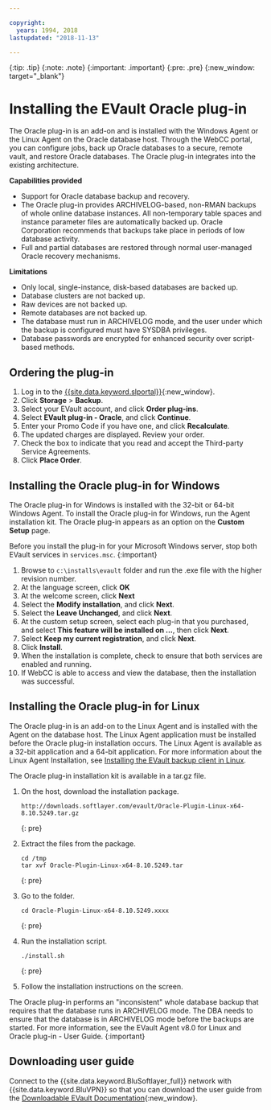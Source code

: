 ```yaml
---

copyright:
  years: 1994, 2018
lastupdated: "2018-11-13"

---
```

{:tip: .tip}
{:note: .note}
{:important: .important}
{:pre: .pre}
{:new_window: target="_blank"}

# Installing the EVault Oracle plug-in

The Oracle plug-in is an add-on and is installed with the Windows Agent or the Linux Agent on the Oracle database host. Through the WebCC portal, you can configure jobs, back up Oracle databases to a secure, remote vault, and restore Oracle databases. The Oracle plug-in integrates into the existing architecture.

**Capabilities provided**

- Support for Oracle database backup and recovery.
- The Oracle plug-in provides ARCHIVELOG-based, non-RMAN backups of whole online database instances. All non-temporary table spaces and instance parameter files are automatically backed up. Oracle Corporation recommends that backups take place in periods of low database activity.
- Full and partial databases are restored through normal user-managed Oracle recovery mechanisms.

**Limitations**
- Only local, single-instance, disk-based databases are backed up.
- Database clusters are not backed up.
- Raw devices are not backed up.
- Remote databases are not backed up.
- The database must run in ARCHIVELOG mode, and the user under which the backup is configured must have SYSDBA privileges.
- Database passwords are encrypted for enhanced security over script-based methods.

## Ordering the plug-in

1. Log in to the [{{site.data.keyword.slportal}}](https://control.softlayer.com/){:new_window}.
2. Click **Storage** > **Backup**.
3. Select your EVault account, and click **Order plug-ins**.
4. Select **EVault plug-in - Oracle**, and click **Continue**.
5. Enter your Promo Code if you have one, and click **Recalculate**.
6. The updated charges are displayed. Review your order.
7. Check the box to indicate that you read and accept the Third-party Service Agreements.
8. Click **Place Order**.

## Installing the Oracle plug-in for Windows

The Oracle plug-in for Windows is installed with the 32-bit or 64-bit Windows Agent. To install the Oracle plug-in for Windows, run the Agent installation kit. The Oracle plug-in appears as an option on the **Custom Setup** page.

Before you install the plug-in for your Microsoft Windows server, stop both EVault services in `services.msc`.
{:important}

1. Browse to `c:\installs\evault` folder and run the .exe file with the higher revision number.
2. At the language screen, click **OK**
3. At the welcome screen, click **Next**
4. Select the **Modify installation**, and click **Next**.
5. Select the **Leave Unchanged**, and click **Next**.
6. At the custom setup screen, select each plug-in that you purchased, and select **This feature will be installed on ...**, then click **Next**.
7. Select **Keep my current registration**, and click **Next**.
8. Click **Install**.
9. When the installation is complete, check to ensure that both services are enabled and running.
10. If WebCC is able to access and view the database, then the installation was successful.

## Installing the Oracle plug-in for Linux

The Oracle plug-in is an add-on to the Linux Agent and is installed with the Agent on the database host. The Linux Agent application must be installed before the Oracle plug-in installation occurs. The Linux Agent is available as a 32-bit application and a 64-bit application. For more information about the Linux Agent Installation, see [Installing the EVault backup client in Linux](install-evault-backup-client-linux.html).

The Oracle plug-in installation kit is available in a tar.gz file.

1. On the host, download the installation package.
   ```
   http://downloads.softlayer.com/evault/Oracle-Plugin-Linux-x64-8.10.5249.tar.gz
   ```
   {: pre}

2. Extract the files from the package.
   ```
   cd /tmp
   tar xvf Oracle-Plugin-Linux-x64-8.10.5249.tar
   ```
   {: pre}

3. Go to the folder.
   ```
   cd Oracle-Plugin-Linux-x64-8.10.5249.xxxx
   ```
   {: pre}

4. Run the installation script.
   ```
   ./install.sh
   ```
   {: pre}

5. Follow the installation instructions on the screen.

The Oracle plug-in performs an "inconsistent" whole database backup that requires that the database runs in ARCHIVELOG mode. The DBA needs to ensure that the database is in ARCHIVELOG mode before the backups are started. For more information, see the EVault Agent v8.0 for Linux and Oracle plug-in - User Guide.
{:important}


## Downloading user guide

Connect to the {{site.data.keyword.BluSoftlayer_full}} network with {{site.data.keyword.BluVPN}} so that you can download the user guide from the [Downloadable EVault Documentation](http://downloads.service.softlayer.com/evault/Documentation/){:new_window}.
